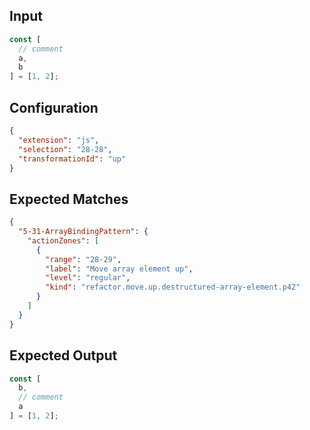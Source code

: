 
## Input
```javascript input
const [
  // comment
  a,
  b
] = [1, 2];
```

## Configuration
```json configuration
{
  "extension": "js",
  "selection": "28-28",
  "transformationId": "up"
}
```

## Expected Matches
```json expected matches
{
  "5-31-ArrayBindingPattern": {
    "actionZones": [
      {
        "range": "28-29",
        "label": "Move array element up",
        "level": "regular",
        "kind": "refactor.move.up.destructured-array-element.p42"
      }
    ]
  }
}
```

## Expected Output
```javascript expected output
const [
  b,
  // comment
  a
] = [1, 2];
```
